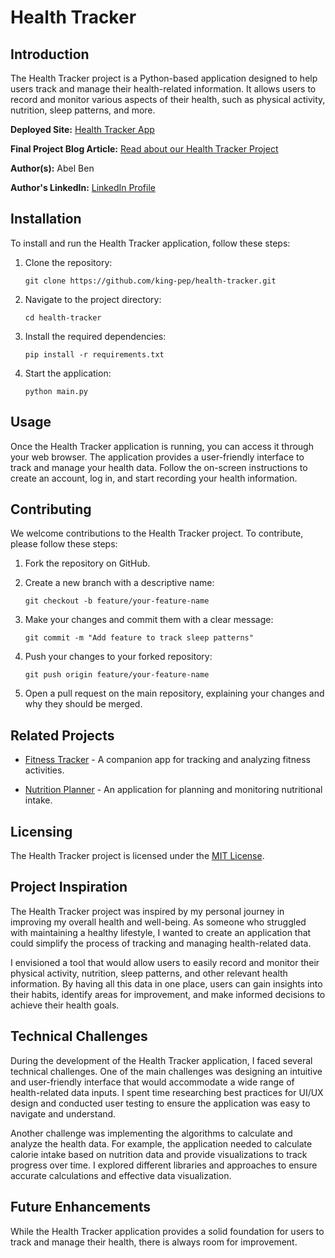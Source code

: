 # Health Tracker

## Introduction

The Health Tracker project is a Python-based application designed to help users track and manage their health-related information. It allows users to record and monitor various aspects of their health, such as physical activity, nutrition, sleep patterns, and more.

**Deployed Site:** [Health Tracker App](http://172.17.0.2/)

**Final Project Blog Article:** [Read about our Health Tracker Project](http://172.17.0.2/wiki)

**Author(s):** Abel Ben

**Author's LinkedIn:** [LinkedIn Profile](https://www.linkedin.com/in/abel-morris-ben-92842219a)

## Installation

To install and run the Health Tracker application, follow these steps:

1. Clone the repository:

   ```
   git clone https://github.com/king-pep/health-tracker.git
   ```

2. Navigate to the project directory:

   ```
   cd health-tracker
   ```

3. Install the required dependencies:

   ```
   pip install -r requirements.txt
   ```

4. Start the application:

   ```
   python main.py
   ```

## Usage

Once the Health Tracker application is running, you can access it through your web browser. The application provides a user-friendly interface to track and manage your health data. Follow the on-screen instructions to create an account, log in, and start recording your health information.

## Contributing

We welcome contributions to the Health Tracker project. To contribute, please follow these steps:

1. Fork the repository on GitHub.

2. Create a new branch with a descriptive name:

   ```
   git checkout -b feature/your-feature-name
   ```

3. Make your changes and commit them with a clear message:

   ```
   git commit -m "Add feature to track sleep patterns"
   ```

4. Push your changes to your forked repository:

   ```
   git push origin feature/your-feature-name
   ```

5. Open a pull request on the main repository, explaining your changes and why they should be merged.

## Related Projects

- [Fitness Tracker](https://github.com/username/fitness-tracker) - A companion app for tracking and analyzing fitness activities.

- [Nutrition Planner](https://github.com/username/nutrition-planner) - An application for planning and monitoring nutritional intake.

## Licensing

The Health Tracker project is licensed under the [MIT License](LICENSE).

## Project Inspiration

The Health Tracker project was inspired by my personal journey in improving my overall health and well-being. As someone who struggled with maintaining a healthy lifestyle, I wanted to create an application that could simplify the process of tracking and managing health-related data.

I envisioned a tool that would allow users to easily record and monitor their physical activity, nutrition, sleep patterns, and other relevant health information. By having all this data in one place, users can gain insights into their habits, identify areas for improvement, and make informed decisions to achieve their health goals.

## Technical Challenges

During the development of the Health Tracker application, I faced several technical challenges. One of the main challenges was designing an intuitive and user-friendly interface that would accommodate a wide range of health-related data inputs. I spent time researching best practices for UI/UX design and conducted user testing to ensure the application was easy to navigate and understand.

Another challenge was implementing the algorithms to calculate and analyze the health data. For example, the application needed to calculate calorie intake based on nutrition data and provide visualizations to track progress over time. I explored different libraries and approaches to ensure accurate calculations and effective data visualization.

## Future Enhancements

While the Health Tracker application provides a solid foundation for users to track and manage their health, there is always room for improvement.
